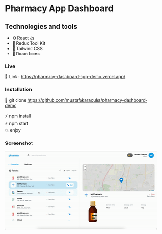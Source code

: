 
# Pharmacy App Dashboard

## Technologies and tools

- ⚙️ React Js 
- 💾 Redux Tool Kit
- 🚐 Tailwind CSS
- 🎨 React Icons

### Live

🔗 Link : https://pharmacy-dashboard-app-demo.vercel.app/

### Installation

🔗 git clone https://github.com/mustafakaracuha/pharmacy-dashboard-demo
<br/>
<br/>
⚡️  npm install <br/>
⚡️  npm start <br/>
💥 enjoy 

### Screenshot

<img align="center" width="500" width="500"  src="https://github.com/mustafakaracuha/pharmacy-dashboard-demo/blob/main/src/assets/screenshots/app.gif" alt="muskaracuha" />
 
